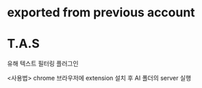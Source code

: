 # exported from previous account
# T.A.S
유해 텍스트 필터링 플러그인

<사용법>
chrome 브라우저에 extension 설치 후 AI 폴더의 server 실행
